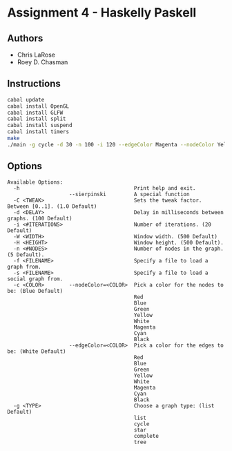 Assignment 4 - Haskelly Paskell
===============================

Authors
-------
* Chris LaRose
* Roey D. Chasman

Instructions
------------
```bash
cabal update
cabal install OpenGL
cabal install GLFW
cabal install split
cabal install suspend
cabal install timers
make
./main -g cycle -d 30 -n 100 -i 120 --edgeColor Magenta --nodeColor Yellow -C 2.0
```

Options
-------
    Available Options:
      -h                                     Print help and exit.
                        --sierpinski         A special function
      -C <TWEAK>                             Sets the tweak factor. Between [0..1]. (1.0 Default)
      -d <DELAY>                             Delay in milliseconds between graphs. (100 Default)
      -i <#ITERATIONS>                       Number of iterations. (20 Default)
      -W <WIDTH>                             Window width. (500 Default)
      -H <HEIGHT>                            Window height. (500 Default).
      -n <#NODES>                            Number of nodes in the graph. (5 Default).
      -f <FILENAME>                          Specify a file to load a graph from.
      -s <FILENAME>                          Specify a file to load a social graph from.
      -c <COLOR>        --nodeColor=<COLOR>  Pick a color for the nodes to be: (Blue Default)
                                             Red
                                             Blue
                                             Green
                                             Yellow
                                             White
                                             Magenta
                                             Cyan
                                             Black
                        --edgeColor=<COLOR>  Pick a color for the edges to be: (White Default)
                                             Red
                                             Blue
                                             Green
                                             Yellow
                                             White
                                             Magenta
                                             Cyan
                                             Black
      -g <TYPE>                              Choose a graph type: (list Default)
                                             list
                                             cycle
                                             star
                                             complete
                                             tree
